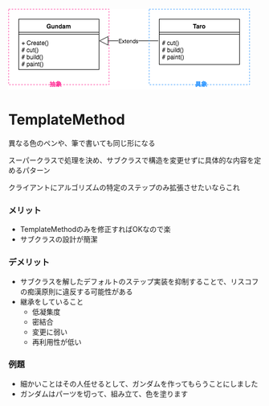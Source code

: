 ![](template_method.png)
# TemplateMethod
異なる色のペンや、筆で書いても同じ形になる

スーパークラスで処理を決め、サブクラスで構造を変更せずに具体的な内容を定めるパターン

クライアントにアルゴリズムの特定のステップのみ拡張させたいならこれ

### メリット
- TemplateMethodのみを修正すればOKなので楽
- サブクラスの設計が簡潔

### デメリット
- サブクラスを解したデフォルトのステップ実装を抑制することで、リスコフの痴漢原則に違反する可能性がある
- 継承をしていること
  - 低凝集度
  - 密結合
  - 変更に弱い
  - 再利用性が低い

### 例題

* 細かいことはその人任せるとして、ガンダムを作ってもらうことにしました
* ガンダムはパーツを切って、組み立て、色を塗ります
